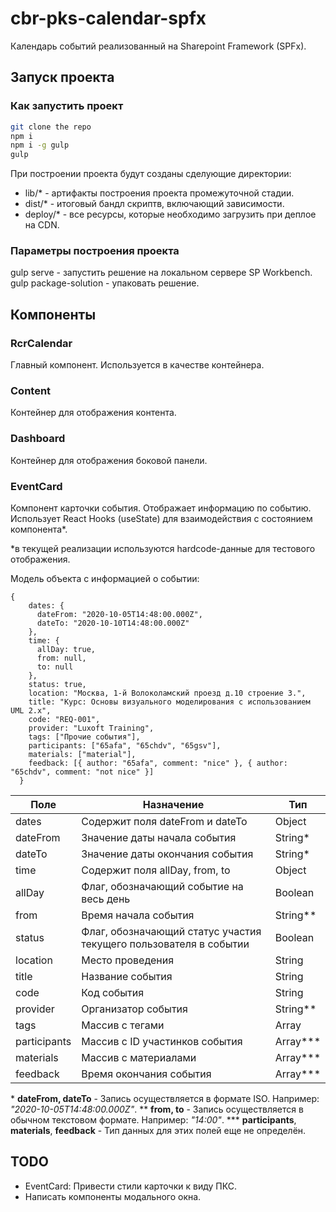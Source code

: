 # cbr-pks-calendar-spfx

Календарь событий реализованный на Sharepoint Framework (SPFx).

## Запуск проекта
### Как запустить проект

```bash
git clone the repo
npm i
npm i -g gulp
gulp 
```

При построении проекта будут созданы сделующие директории:

* lib/* - артифакты построения проекта промежуточной стадии.
* dist/* - итоговый бандл скриптв, включающий зависимости.
* deploy/* - все ресурсы, которые необходимо загрузить при деплое на CDN.

### Параметры построения проекта

gulp serve - запустить решение на локальном сервере SP Workbench.
gulp package-solution - упаковать решение.


## Компоненты
### RcrCalendar

Главный компонент. Используется в качестве контейнера.

### Content

Контейнер для отображения контента.

### Dashboard

Контейнер для отображения боковой панели.

### EventCard

Компонент карточки события. Отображает информацию по событию. Использует React Hooks (useState) для взаимодействия с состоянием компонента*. 

*в текущей реализации используются hardcode-данные для тестового отображения.

Модель объекта с информацией о событии:

```
{
    dates: {
      dateFrom: "2020-10-05T14:48:00.000Z",
      dateTo: "2020-10-10T14:48:00.000Z"
    },
    time: {
      allDay: true,
      from: null,
      to: null
    },
    status: true,
    location: "Москва, 1-й Волоколамский проезд д.10 строение 3.",
    title: "Курс: Основы визуального моделирования с использованием UML 2.x",
    code: "REQ-001",
    provider: "Luxoft Training",
    tags: ["Прочие события"],
    participants: ["65afa", "65chdv", "65gsv"],
    materials: ["material"],
    feedback: [{ author: "65afa", comment: "nice" }, { author: "65chdv", comment: "not nice" }]
  }
```

| Поле         | Назначение                                                        | Тип              |
| ------------ | ----------------------------------------------------------------- | ---------------- |
| dates        | Содержит поля dateFrom и dateTo                                   | Object           |
| dateFrom     | Значение даты начала события                                      | String*          |
| dateTo       | Значение даты окончания события                                   | String*          |
| time         | Содержит поля allDay, from, to                                    | Object           |
| allDay       | Флаг, обозначающий событие на весь день                           | Boolean          |
| from         | Время начала события                                              | String**         |
| status       | Флаг, обозначающий статус участия текущего пользователя в событии | Boolean          |
| location     | Место проведения                                                  | String           |
| title        | Название события                                                  | String           |
| code         | Код события                                                       | String           |
| provider     | Организатор события                                               | String**         |
| tags         | Массив с тегами                                                   | Array<String>    |
| participants | Массив с ID участинков события                                    | Array<String>*** |
| materials    | Массив с материалами                                              | Array<String>*** |
| feedback     | Время окончания события                                           | Array<Object>*** |

\* **dateFrom, dateTo** - Запись осуществляется в формате ISO. Например: *"2020-10-05T14:48:00.000Z"*.
\** **from, to** - Запись осуществляется в обычном текстовом формате. Например: *"14:00"*.
\*** **participants**, **materials**, **feedback** - Тип данных для этих полей еще не определён.

## TODO
* EventCard: Привести стили карточки к виду ПКС.
* Написать компоненты модального окна.